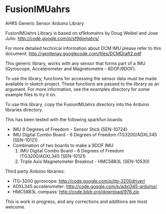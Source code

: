 FusionIMUahrs
=============

AHRS Generic Sensor Arduino Library

FusionIMUahrs Library is based on sf9domahrs by Doug Weibel and Jose Julio: 
http://code.google.com/p/sf9domahrs/

For more detailed technical information about DCM IMU please refer to this
document: http://gentlenav.googlecode.com/files/DCMDraft2.pdf

This generic library, works with any sensor that forms part of a IMU
(Gyroscope, Accelerometer and Magnetometre - 6DOF/9DOF).

To use the library, functions for accessing the sensor data must be made
available in sketch project. These functions are passed to the library as
an argument. For more information, see the examples directory for some
example files to try it on.

To use this library, copy the FusionIMUahrs directory into the Arduino
libraries directory.

This has been tested with the following sparkfun boards:

- IMU 9 Degrees of Freedom - Sensor Stick (SEN-10724)
- IMU Digital Combo Board - 6 Degrees of Freedom ITG3200/ADXL345 (SEN-10121)
- Combination of two boards to make a 9DOF IMU
	1. IMU Digital Combo Board - 6 Degrees of Freedom ITG3200/ADXL345 (SEN-10121)
	2. Triple Axis Magnetometer Breakout - HMC5883L (SEN-10530)

Third party Arduino libraries:

- ITG-3200 gyroscope: http://code.google.com/p/itg-3200driver/
- ADXL345 accelerometer: http://code.google.com/p/adxl345-arduino/
- HMC5883L compass: http://code.bildr.org/download/976.zip

This is work in progress, and any corrections and additions are most welcome.
